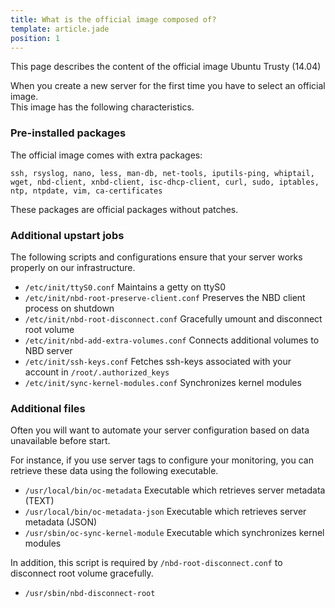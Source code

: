 ```yaml
---
title: What is the official image composed of?
template: article.jade
position: 1
---
```


This page describes the content of the official image Ubuntu Trusty (14.04)

When you create a new server for the first time you have to select an official image.<br/>
This image has the following characteristics.

### Pre-installed packages

The official image comes with extra packages:
```
ssh, rsyslog, nano, less, man-db, net-tools, iputils-ping, whiptail, wget, nbd-client, xnbd-client, isc-dhcp-client, curl, sudo, iptables, ntp, ntpdate, vim, ca-certificates
```

These packages are official packages without patches.

### Additional upstart jobs

The following scripts and configurations ensure that your server works properly on our infrastructure.

- `/etc/init/ttyS0.conf` Maintains a getty on ttyS0
- `/etc/init/nbd-root-preserve-client.conf` Preserves the NBD client process on shutdown
- `/etc/init/nbd-root-disconnect.conf` Gracefully umount and disconnect root volume
- `/etc/init/nbd-add-extra-volumes.conf` Connects additional volumes to NBD server
- `/etc/init/ssh-keys.conf` Fetches ssh-keys associated with your account in `/root/.authorized_keys`
- `/etc/init/sync-kernel-modules.conf` Synchronizes kernel modules

### Additional files

Often you will want to automate your server configuration based on data unavailable before start.

For instance, if you use server tags to configure your monitoring, you can retrieve these data using the following executable.

- `/usr/local/bin/oc-metadata` Executable which retrieves server metadata (TEXT)
- `/usr/local/bin/oc-metadata-json` Executable which retrieves server metadata (JSON)
- `/usr/sbin/oc-sync-kernel-module` Executable which synchronizes kernel modules

In addition, this script is required by `/nbd-root-disconnect.conf` to disconnect root volume gracefully.

- `/usr/sbin/nbd-disconnect-root`
